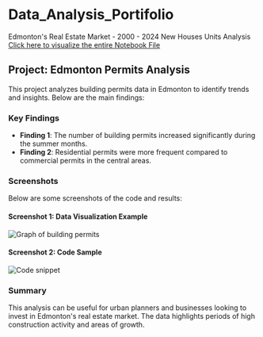 # Data_Analysis_Portifolio

Edmonton's Real Estate Market - 2000 - 2024 New Houses Units Analysis
[Click here to visualize the entire Notebook File](https://github.com/seu-usuario/data_analysis_portifolio/blob/main/Edmonton_Permits.ipynb)


## Project: Edmonton Permits Analysis
This project analyzes building permits data in Edmonton to identify trends and insights. Below are the main findings:

### Key Findings
- **Finding 1**: The number of building permits increased significantly during the summer months.
- **Finding 2**: Residential permits were more frequent compared to commercial permits in the central areas.

### Screenshots
Below are some screenshots of the code and results:

#### Screenshot 1: Data Visualization Example
![Graph of building permits](images/permits_chart.png)

#### Screenshot 2: Code Sample
![Code snippet](images/code_snippet.png)

### Summary
This analysis can be useful for urban planners and businesses looking to invest in Edmonton's real estate market. The data highlights periods of high construction activity and areas of growth.
